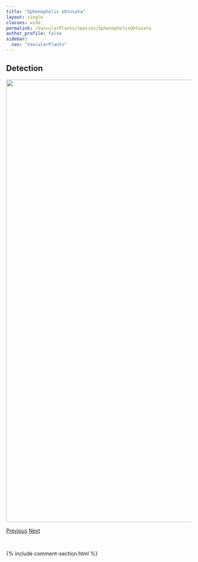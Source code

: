 ```yaml
---
title: "Sphenopholis obtusata"
layout: single
classes: wide
permalink: /VascularPlants/species/SphenopholisObtusata
author_profile: false
sidebar:
  nav: "VascularPlants"
---
```


<h2>Detection</h2>

<a href="https://drive.google.com/uc?export=view&id=1EjpkPTOVUR6fvJRg0rHxwpdnGPw96v0F">
<img src="https://drive.google.com/uc?export=view&id=1EjpkPTOVUR6fvJRg0rHxwpdnGPw96v0F" height = "1200" width = "800">
</a>


<a href="/DevelopmentWebsite/VascularPlants/species/SphenopholisIntermedia" class="pagination--pager" title="Sphenopholis intermedia">Previous</a> <a href="/DevelopmentWebsite/VascularPlants/species/SpinulumAnnotinum" class="pagination--pager" title="Spinulum annotinum">Next</a>

<p>&nbsp;</p>

{% include comment-section.html %}
